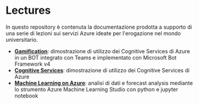 # Lectures

In questo repository è contenuta la documentazione prodotta a supporto di una serie di lezioni sui servizi Azure ideate per l'erogazione nel mondo universitario.

- **[Gamification](./01.gamification/README.md)**: dimostrazione di utilizzo dei Cognitive Services di Azure in un BOT integrato con Teams e implementato con Microsoft Bot Framework v4
- **[Cognitive Services](./02.cognitive-services/README.md)**: dimostrazione di utilizzo dei Cognitive Services di Azure
- **[Machine Learning on Azure](./03.azure-ml/README.md)**: analisi di dati e forecast analysis mediante lo strumento Azure Machine Learning Studio con python e jupyter notebook

